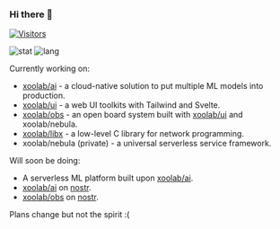 ### Hi there 👋

[![Visitors](https://api.visitorbadge.io/api/visitors?path=https%3A%2F%2Fgithub.com%2Fmivinci%2Fmivinci&label=visitors&countColor=%23263759&style=flat-square)](https://visitorbadge.io/status?path=https%3A%2F%2Fgithub.com%2Fmivinci%2Fmivinci)

![stat](https://github-readme-stats.vercel.app/api?username=Mivinci&show_icons=true&theme=github_dark&hide_title=true&hide_rank=true)
![lang](https://github-readme-stats.vercel.app/api/top-langs/?username=Mivinci&layout=compact&langs_count=6&hide=css,scss,html&theme=github_dark)


Currently working on:

- [xoolab/ai](https://github.com/xoolab/ai) - a cloud-native solution to put multiple ML models into production.
- [xoolab/ui](https://github.com/xoolab/ui) - a web UI toolkits with Tailwind and Svelte.
- [xoolab/obs](https://github.com/xoolab/obs) - an open board system built with [xoolab/ui](https://github.com/xoolab/ui) and xoolab/nebula.
- [xoolab/libx](https://github.com/xoolab/libx) - a low-level C library for network programming.
- xoolab/nebula (private) - a universal serverless service framework.

Will soon be doing:

- A serverless ML platform built upon [xoolab/ai](https://github.com/xoolab/ai).
- [xoolab/ai](https://github.com/xoolab/ai) on [nostr](https://nostr.com).
- [xoolab/obs](https://github.com/xoolab/obs) on [nostr](https://nostr.com).

Plans change but not the spirit :(
